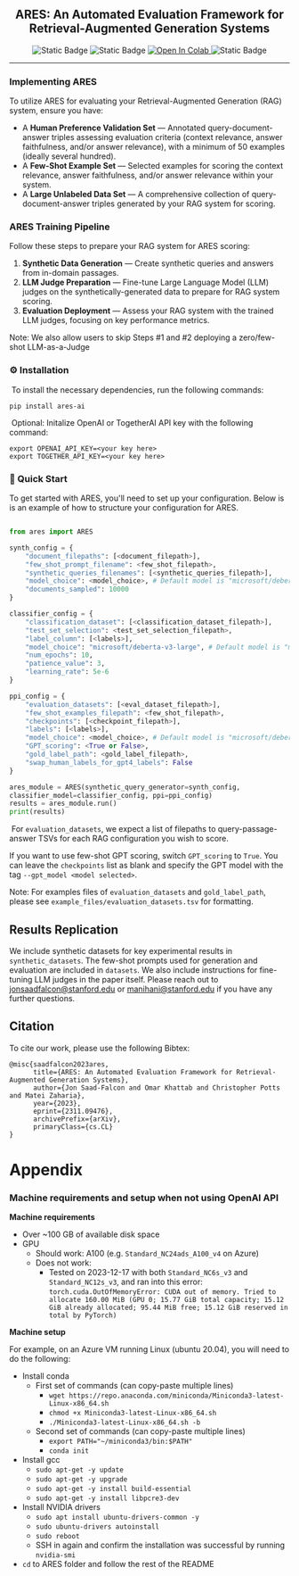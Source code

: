 <h2 align="center">ARES: An Automated Evaluation Framework for Retrieval-Augmented Generation Systems</h2>

<p align="center">

  <a>
  <img alt="Static Badge" src="https://img.shields.io/badge/release-v0.1.0-blue?style=flat&link=https%3A%2F%2Fpython.org%2F">
  </a>

  <a>
  <img alt="Static Badge" src="https://img.shields.io/badge/Read-ARES%20Paper-blue?style=flat&link=https%3A%2F%2Farxiv.org%2Fabs%2F2311.09476">
  </a>

  <a href="https://colab.research.google.com/drive/1lc8Tkcair7wWZVbsdNKmfSM5rbAqOeeO#scrollTo=03609iqyArxM" target="_blank">
    <img src="https://colab.research.google.com/assets/colab-badge.svg" alt="Open In Colab"/>
  </a>

  <a>
  <img alt="Static Badge" src="https://img.shields.io/badge/Made%20with-Python-red?style=flat&link=https%3A%2F%2Fpython.org%2F">
  </a>

</p>

---

### Implementing ARES

To utilize ARES for evaluating your Retrieval-Augmented Generation (RAG) system, ensure you have:

- A **Human Preference Validation Set** — Annotated query-document-answer triples assessing evaluation criteria (context relevance, answer faithfulness, and/or answer relevance), with a minimum of 50 examples (ideally several hundred).
- A **Few-Shot Example Set** — Selected examples for scoring the context relevance, answer faithfulness, and/or answer relevance within your system.
- A **Large Unlabeled Data Set** — A comprehensive collection of query-document-answer triples generated by your RAG system for scoring.

### ARES Training Pipeline

Follow these steps to prepare your RAG system for ARES scoring:

1. **Synthetic Data Generation** — Create synthetic queries and answers from in-domain passages.
2. **LLM Judge Preparation** — Fine-tune Large Language Model (LLM) judges on the synthetically-generated data to prepare for RAG system scoring.
3. **Evaluation Deployment** — Assess your RAG system with the trained LLM judges, focusing on key performance metrics.


Note: We also allow users to skip Steps #1 and #2 deploying a zero/few-shot LLM-as-a-Judge
​
### ⚙️ Installation
​
To install the necessary dependencies, run the following commands:
​
````
pip install ares-ai
````
​
Optional: Initalize OpenAI or TogetherAI API key with the following command:
````
export OPENAI_API_KEY=<your key here>
export TOGETHER_API_KEY=<your key here>
````

### 🚀 Quick Start

To get started with ARES, you'll need to set up your configuration. Below is is an example of how to structure your configuration for ARES.

```python

from ares import ARES

synth_config = { 
    "document_filepaths": [<document_filepath>], 
    "few_shot_prompt_filename": <few_shot_filepath>, 
    "synthetic_queries_filenames": [<synthetic_queries_filepath>],
    "model_choice": <model_choice>, # Default model is "microsoft/deberta-v3-large"
    "documents_sampled": 10000 
}

classifier_config = {
    "classification_dataset": [<classification_dataset_filepath>],
    "test_set_selection": <test_set_selection_filepath>, 
    "label_column": [<labels>], 
    "model_choice": "microsoft/deberta-v3-large", # Default model is "microsoft/deberta-v3-large"
    "num_epochs": 10, 
    "patience_value": 3, 
    "learning_rate": 5e-6
}

ppi_config = { 
    "evaluation_datasets": [<eval_dataset_filepath>],
    "few_shot_examples_filepath": <few_shot_filepath>,
    "checkpoints": [<checkpoint_filepath>],
    "labels": [<labels>], 
    "model_choice": <model_choice>, # Default model is "microsoft/deberta-v3-large"
    "GPT_scoring": <True or False>, 
    "gold_label_path": <gold_label_filepath>, 
    "swap_human_labels_for_gpt4_labels": False
}

ares_module = ARES(synthetic_query_generator=synth_config, 
classifier_model=classifier_config, ppi=ppi_config)
results = ares_module.run()
print(results)

```
​
For `evaluation_datasets`, we expect a list of filepaths to query-passage-answer TSVs for each RAG configuration you wish to score.

If you want to use few-shot GPT scoring, switch `GPT_scoring` to `True`. You can leave the `checkpoints` list as blank and specify the GPT model with the tag `--gpt_model <model selected>`.
​

Note: For examples files of `evaluation_datasets` and `gold_label_path`, please see `example_files/evaluation_datasets.tsv` for formatting.

## Results Replication

We include synthetic datasets for key experimental results in `synthetic_datasets`. The few-shot prompts used for generation and evaluation are included in `datasets`. We also include instructions for fine-tuning LLM judges in the paper itself. Please reach out to jonsaadfalcon@stanford.edu or manihani@stanford.edu if you have any further questions.

## Citation

To cite our work, please use the following Bibtex:

````
@misc{saadfalcon2023ares,
      title={ARES: An Automated Evaluation Framework for Retrieval-Augmented Generation Systems}, 
      author={Jon Saad-Falcon and Omar Khattab and Christopher Potts and Matei Zaharia},
      year={2023},
      eprint={2311.09476},
      archivePrefix={arXiv},
      primaryClass={cs.CL}
}
````

# Appendix
### Machine requirements and setup when not using OpenAI API
**Machine requirements**

- Over ~100 GB of available disk space
- GPU
    - Should work: A100 (e.g. `Standard_NC24ads_A100_v4` on Azure)
    - Does not work:
        - Tested on 2023-12-17 with both `Standard_NC6s_v3` and `Standard_NC12s_v3`, and ran into this error: `torch.cuda.OutOfMemoryError: CUDA out of memory. Tried to allocate 160.00 MiB (GPU 0; 15.77 GiB total capacity; 15.12 GiB already allocated; 95.44 MiB free; 15.12 GiB reserved in total by PyTorch)`


**Machine setup**

For example, on an Azure VM running Linux (ubuntu 20.04), you will need to do the following:
- Install conda
    - First set of commands (can copy-paste multiple lines)
        - `wget https://repo.anaconda.com/miniconda/Miniconda3-latest-Linux-x86_64.sh`
        - `chmod +x Miniconda3-latest-Linux-x86_64.sh`
        - `./Miniconda3-latest-Linux-x86_64.sh -b`
    - Second set of commands (can copy-paste multiple lines)
        - `export PATH="~/miniconda3/bin:$PATH"`
        - `conda init`
- Install gcc
    - `sudo apt-get -y update`
    - `sudo apt-get -y upgrade`
    - `sudo apt-get -y install build-essential`
    - `sudo apt-get -y install libpcre3-dev`
- Install NVIDIA drivers
    - `sudo apt install ubuntu-drivers-common -y`
    - `sudo ubuntu-drivers autoinstall`
    - `sudo reboot`
    - SSH in again and confirm the installation was successful by running `nvidia-smi`
- `cd` to ARES folder and follow the rest of the README
